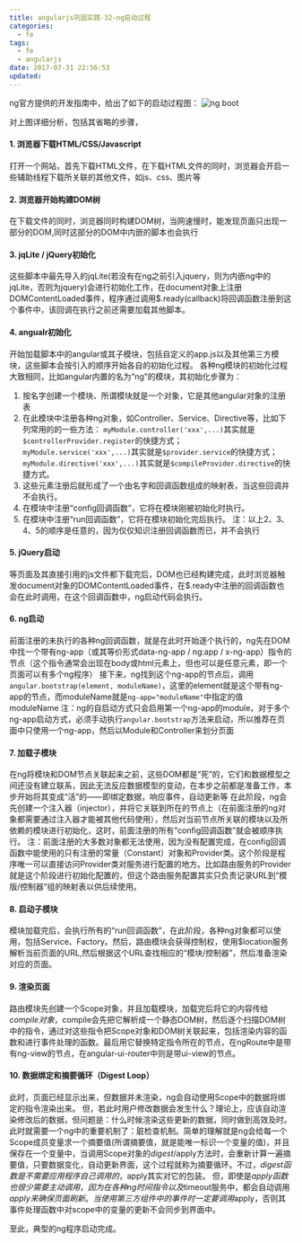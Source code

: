 ```yaml
---
title: angularjs巩固实践-32-ng启动过程
categories:
  - fe
tags:
  - fe
  - angularjs
date: 2017-07-31 22:56:53
updated:
---
```


ng官方提供的开发指南中，给出了如下的启动过程图：
![ng boot](1.png)

对上图详细分析，包括其省略的步骤，

#### 1. 浏览器下载HTML/CSS/Javascript
  打开一个网站，首先下载HTML文件，在下载HTML文件的同时，浏览器会开启一些辅助线程下载所关联的其他文件，如js、css、图片等

#### 2. 浏览器开始构建DOM树
  在下载文件的同时，浏览器同时构建DOM树，当网速慢时，能发现页面只出现一部分的DOM,同时这部分的DOM中内嵌的脚本也会执行

#### 3. jqLite / jQuery初始化
  这些脚本中最先导入的jqLite(若没有在ng之前引入jquery，则为内嵌ng中的jqLite，否则为jquery)会进行初始化工作，在document对象上注册DOMContentLoaded事件，程序通过调用$.ready(callback)将回调函数注册到这个事件中，该回调在执行之前还需要加载其他脚本。

#### 4. angualr初始化
  开始加载脚本中的angular或其子模块，包括自定义的app.js以及其他第三方模块，这些脚本会按引入的顺序开始各自的初始化过程。
  各种ng模块的初始化过程大致相同，比如angular内置的名为“ng”的模块，其初始化步骤为：
  1. 按名字创建一个模块、所谓模块就是一个对象，它是其他angular对象的注册表
  2. 在此模块中注册各种ng对象，如Controller、Service、Directive等，比如下列常用的的一些方法：
    `myModule.controller('xxx',...)`其实就是`$controllerProvider.register`的快捷方式；
    `myModule.service('xxx',...)`其实就是`$provider.service`的快捷方式；
    `myModule.directive('xxx',...)`其实就是`$compileProvider.directive`的快捷方式。
  3. 这些元素注册后就形成了一个由名字和回调函数组成的映射表，当这些回调并不会执行。
  4. 在模块中注册“config回调函数”，它将在模块刚被初始化时执行。
  5. 在模块中注册“run回调函数”，它将在模块初始化完后执行。
  注：以上2、3、4、5的顺序是任意的，因为仅仅知识注册回调函数而已，并不会执行

#### 5. jQuery启动
  等页面及其直接引用的js文件都下载完后，DOM也已经构建完成，此时浏览器触发document对象的DOMContentLoaded事件，在$.ready中注册的回调函数也会在此时调用，在这个回调函数中，ng启动代码会执行。

#### 6. ng启动
  前面注册的未执行的各种ng回调函数，就是在此时开始逐个执行的，ng先在DOM中找一个带有ng-app（或其等价形式data-ng-app / ng:app / x-ng-app）指令的节点（这个指令通常会出现在body或html元素上，但也可以是任意元素，即一个页面可以有多个ng程序）
  接下来，ng找到这个ng-app的节点后，调用`angular.bootstrap(element, moduleName)`，这里的element就是这个带有ng-app的节点，而moduleName就是`ng-app="moduleName"`中指定的值moduleName
  注：ng的自启动方式只会启用第一个ng-app的module，对于多个ng-app启动方式，必须手动执行`angular.bootstrap`方法来启动，所以推荐在页面中只使用一个ng-app，然后以Module和Controller来划分页面

#### 7. 加载子模块
  在ng将模块和DOM节点关联起来之前，这些DOM都是“死”的，它们和数据模型之间还没有建立联系，因此无法反应数据模型的变动，在本步之前都是准备工作，本步开始将其变成“活”的——即绑定数据，响应事件，自动更新等
  在此阶段，ng会先创建一个注入器（injector），并将它关联到所在的节点上（在前面注册的ng对象都需要通过注入器才能被其他代码使用），然后对当前节点所关联的模块以及所依赖的模块进行初始化，这时，前面注册的所有“config回调函数”就会被顺序执行。
  注：前面注册的大多数对象都无法使用，因为没有配置完成，在config回调函数中能使用的只有注册的常量（Constant）对象和Provider类。这个阶段是程序唯一可以直接访问Provider类对服务进行配置的地方。比如路由服务的Provider就是这个阶段进行初始化配置的，但这个路由服务配置其实只负责记录URL到“模版/控制器”组的映射表以供后续使用。

#### 8. 启动子模块
  模块加载完后，会执行所有的“run回调函数”，在此阶段，各种ng对象都可以使用，包括Service、Factory。然后，路由模块会获得控制权，使用$location服务解析当前页面的URL,然后根据这个URL查找相应的“模块/控制器”，然后准备渲染对应的页面。

#### 9. 渲染页面
  路由模块先创建一个Scope对象，并且加载模块，加载完后将它的内容传给$compile对象，$compile会先把它解析成一个静态DOM树，然后逐个扫描DOM树中的指令，通过对这些指令把Scope对象和DOM树关联起来，包括渲染内容的函数和进行事件处理的函数。最后用它替换特定指令所在的节点，在ngRoute中是带有ng-view的节点，在angular-ui-router中则是带ui-view的节点。

#### 10. 数据绑定和摘要循环（Digest Loop）
  此时，页面已经显示出来，但数据并未渲染，ng会自动使用Scope中的数据将绑定的指令渲染出来。
  但，若此时用户修改数据会发生什么？理论上，应该自动渲染修改后的数据，但问题是：什么时候渲染这些更新的数据，同时做到高效及时。
  此时就需要一个ng中的重要机制了：脏检查机制。简单的理解就是ng会给每一个Scope成员变量求一个摘要值(所谓摘要值，就是能唯一标识一个变量的值)，并且保存在一个变量中，当调用Scope对象的$digest/$apply方法时，会重新计算一遍摘要值，只要数据变化，自动更新界面，这个过程就称为摘要循环。不过，$digest函数是不需要应用程序自己调用的，$apply其实对它的包装。
  但，即使是$apply函数也很少需要主动调用，因为在各种ng时间指令以及$timeout服务中，都会自动调用$apply来确保页面刷新。当使用第三方组件中的事件时一定要调用$apply，否则其事件处理函数中对scope中的变量的更新不会同步到界面中。

至此，典型的ng程序启动完成。